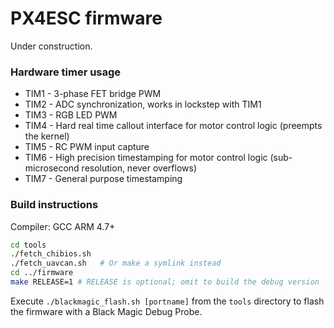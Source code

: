 PX4ESC firmware
===============

Under construction.

### Hardware timer usage
* TIM1 - 3-phase FET bridge PWM
* TIM2 - ADC synchronization, works in lockstep with TIM1
* TIM3 - RGB LED PWM
* TIM4 - Hard real time callout interface for motor control logic (preempts the kernel)
* TIM5 - RC PWM input capture
* TIM6 - High precision timestamping for motor control logic (sub-microsecond resolution, never overflows)
* TIM7 - General purpose timestamping

### Build instructions
Compiler: GCC ARM 4.7+
```bash
cd tools
./fetch_chibios.sh
./fetch_uavcan.sh   # Or make a symlink instead
cd ../firmware
make RELEASE=1 # RELEASE is optional; omit to build the debug version
```
Execute `./blackmagic_flash.sh [portname]` from the `tools` directory to flash the firmware with a Black Magic Debug Probe.
